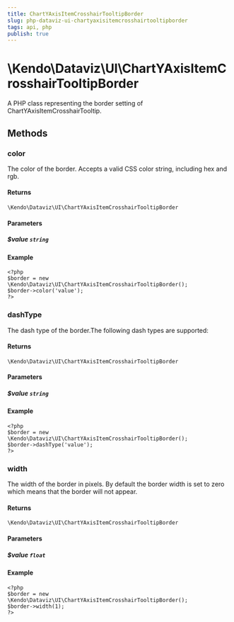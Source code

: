 ```yaml
---
title: ChartYAxisItemCrosshairTooltipBorder
slug: php-dataviz-ui-chartyaxisitemcrosshairtooltipborder
tags: api, php
publish: true
---
```


# \Kendo\Dataviz\UI\ChartYAxisItemCrosshairTooltipBorder

A PHP class representing the border setting of ChartYAxisItemCrosshairTooltip.


## Methods

### color
The color of the border. Accepts a valid CSS color string, including hex and rgb.

#### Returns
`\Kendo\Dataviz\UI\ChartYAxisItemCrosshairTooltipBorder`

#### Parameters

##### $value `string`



#### Example 
    <?php
    $border = new \Kendo\Dataviz\UI\ChartYAxisItemCrosshairTooltipBorder();
    $border->color('value');
    ?>

### dashType
The dash type of the border.The following dash types are supported:

#### Returns
`\Kendo\Dataviz\UI\ChartYAxisItemCrosshairTooltipBorder`

#### Parameters

##### $value `string`



#### Example 
    <?php
    $border = new \Kendo\Dataviz\UI\ChartYAxisItemCrosshairTooltipBorder();
    $border->dashType('value');
    ?>

### width
The width of the border in pixels. By default the border width is set to zero which means that the border will not appear.

#### Returns
`\Kendo\Dataviz\UI\ChartYAxisItemCrosshairTooltipBorder`

#### Parameters

##### $value `float`



#### Example 
    <?php
    $border = new \Kendo\Dataviz\UI\ChartYAxisItemCrosshairTooltipBorder();
    $border->width(1);
    ?>

